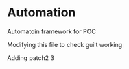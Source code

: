 # Automation
Automatoin framework for POC

Modifying this file to check guilt working

Adding patch2 3
